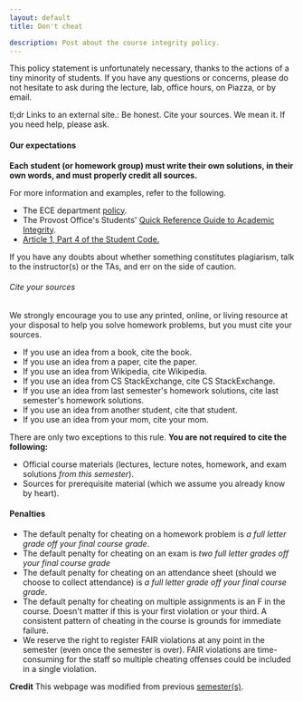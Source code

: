 ```yaml
---
layout: default
title: Don't cheat

description: Post about the course integrity policy.
---
```


This policy statement is unfortunately necessary, thanks to the actions of a tiny minority of students. If you have any questions or concerns, please do not hesitate to ask during the lecture, lab, office hours, on Piazza, or by email.

tl;dr Links to an external site.: Be honest. Cite your sources. We mean it. If you need help, please ask. <!-- Don't be stupid! -->

#### Our expectations

**Each student (or homework group) must write their own solutions, in their own words, and must properly credit all sources.**

For more information and examples, refer to the following.

- The ECE department [policy](https://ece.illinois.edu/academics/ugrad/advising-tips/academic-honesty).
- The Provost Office's Students' [Quick Reference Guide to Academic Integrity](https://provost.illinois.edu/policies/policies/academic-integrity/students-quick-reference-guide-to-academic-integrity/).
- [Article 1, Part 4 of the Student Code.](https://studentcode.illinois.edu/article1/part4/1-401/)

If you have any doubts about whether something constitutes plagiarism, talk to the instructor(s) or the TAs, and err on the side of caution.

###### Cite your sources

We strongly encourage you to use any printed, online, or living resource at your disposal to help you solve homework problems, but you must cite your sources.

- If you use an idea from a book, cite the book.
- If you use an idea from a paper, cite the paper.
- If you use an idea from Wikipedia, cite Wikipedia.
- If you use an idea from CS StackExchange, cite CS StackExchange.
- If you use an idea from last semester's homework solutions, cite last semester's homework solutions.
- If you use an idea from another student, cite that student.
- If you use an idea from your mom, cite your mom.

There are only two exceptions to this rule. **You are not required to cite the following:**

- Official course materials (lectures, lecture notes, homework, and exam solutions *from this semester*).
- Sources for prerequisite material (which we assume you already know by heart).

#### Penalties

- The default penalty for cheating on a homework problem is *a full letter grade off your final course grade*.
- The default penalty for cheating on an exam is *two full letter grades off your final course grade*
- The default penalty for cheating on an attendance sheet (should we choose to collect attendance) is *a full letter grade off your final course grade*.
- The default penalty for cheating on multiple assignments is an F in the course. Doesn't matter if this is your first violation or your third. A consistent pattern of cheating in the course is grounds for immediate failure. 
- We reserve the right to register FAIR violations at any point in the semester (even once the semester is over). FAIR violations are time-consuming for the staff so multiple cheating offenses could be included in a single violation. 

<!-- Don't be an idiot. Just do the work.-->

**Credit** This webpage was modified from previous [semester(s)](https://courses.engr.illinois.edu/cs374/fa2020/integrity.html).

